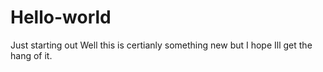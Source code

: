 # Hello-world
Just starting out
Well this is certianly something new but I hope Ill get the hang of it. 

